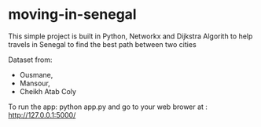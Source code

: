 # moving-in-senegal
This simple project is built in Python, Networkx and Dijkstra Algorith to help travels in Senegal to find the best path between two cities



Dataset from:  
  * Ousmane, 
  * Mansour,
  * Cheikh Atab Coly
  
  
  
 To run the app:  python app.py and go to your web brower at : http://127.0.0.1:5000/

